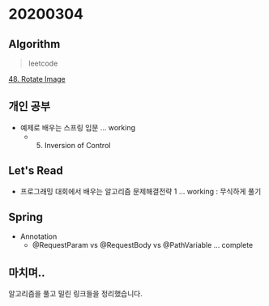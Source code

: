 # 20200304

## Algorithm
> leetcode  

[48. Rotate Image](https://github.com/Hyune-c/algorithm/tree/master/src/main/java/leetcode/rotateimage)    

## 개인 공부
- 예제로 배우는 스프링 입문 ... working
    - 5. Inversion of Control 

## Let's Read 
- 프로그래밍 대회에서 배우는 알고리즘 문제해결전략 1 ... working : 무식하게 풀기

## Spring
-  Annotation
    - @RequestParam vs @RequestBody vs @PathVariable ... complete

## 마치며.. 
알고리즘을 풀고 밀린 링크들을 정리했습니다.
